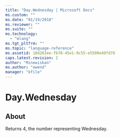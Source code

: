 ```yaml
---
title: "Day.Wednesday | Microsoft Docs"
ms.custom: ""
ms.date: "01/19/2018"
ms.reviewer: ""
ms.suite: ""
ms.technology: 
  - "mlang"
ms.tgt_pltfrm: ""
ms.topic: "language-reference"
ms.assetid: 18d283ee-fb70-45e1-9c55-e5509e49fd78
caps.latest.revision: 2
author: "Minewiskan"
ms.author: "owend"
manager: "kfile"
---
```

# Day.Wednesday
## About
Returns 4, the number representing Wednesday.

